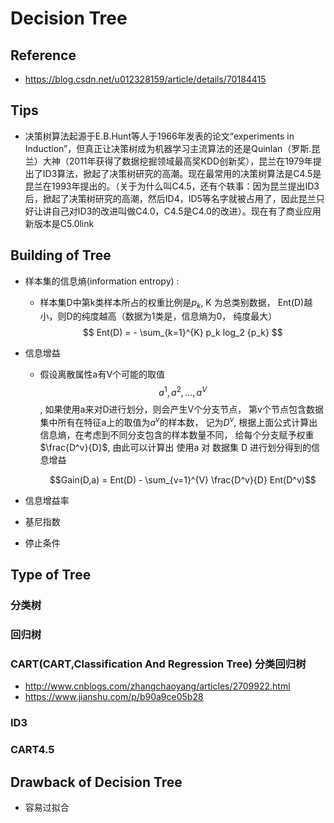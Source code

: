 # Decision Tree

## Reference
+ https://blog.csdn.net/u012328159/article/details/70184415 

## Tips
+ 决策树算法起源于E.B.Hunt等人于1966年发表的论文“experiments in Induction”，但真正让决策树成为机器学习主流算法的还是Quinlan（罗斯.昆兰）大神（2011年获得了数据挖掘领域最高奖KDD创新奖），昆兰在1979年提出了ID3算法，掀起了决策树研究的高潮。现在最常用的决策树算法是C4.5是昆兰在1993年提出的。（关于为什么叫C4.5，还有个轶事：因为昆兰提出ID3后，掀起了决策树研究的高潮，然后ID4，ID5等名字就被占用了，因此昆兰只好让讲自己对ID3的改进叫做C4.0，C4.5是C4.0的改进）。现在有了商业应用新版本是C5.0link

## Building of Tree

+ 样本集的信息熵(information entropy) : 

  + 样本集D中第k类样本所占的权重比例是$p_k$, K 为总类别数据， Ent(D)越小，则D的纯度越高（数据为1类是，信息熵为0， 纯度最大）
    $$ Ent(D) = - \sum_{k=1}^{K} p_k log_2 {p_k} $$

+ 信息增益

  + 假设离散属性a有V个可能的取值 $$a^1, a^2, …, a^V$$, 如果使用a来对D进行划分，则会产生V个分支节点， 第v个节点包含数据集中所有在特征a上的取值为$a^v$的样本数， 记为$D^v$,  根据上面公式计算出信息熵，在考虑到不同分支包含的样本数量不同， 给每个分支赋予权重$\frac{D^v}{D}$,  由此可以计算出 使用a 对 数据集 D 进行划分得到的信息增益

    $$Gain(D,a) = Ent(D) - \sum_{v=1}^{V} \frac{D^v}{D} Ent(D^v)​$$

+ 信息增益率
+ 基尼指数
+ 停止条件



## Type of Tree

### 分类树

### 回归树

### CART(CART,Classification And Regression Tree) 分类回归树
+ http://www.cnblogs.com/zhangchaoyang/articles/2709922.html
+ https://www.jianshu.com/p/b90a9ce05b28

### ID3

### CART4.5

## Drawback of Decision Tree

+ 容易过拟合

